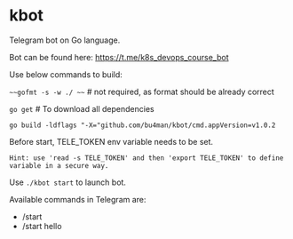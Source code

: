 # kbot

Telegram bot on Go language. 

Bot can be found here:
https://t.me/k8s_devops_course_bot

Use below commands to build:

`~~gofmt -s -w ./ ~~` # not required, as format should be already correct

`go get` # To download all dependencies

`go build -ldflags "-X="github.com/bu4man/kbot/cmd.appVersion=v1.0.2`

Before start, TELE_TOKEN env variable needs to be set.

`Hint: use 'read -s TELE_TOKEN' and then 'export TELE_TOKEN' to define variable in a secure way.`

Use `./kbot start` to launch bot.

Available commands in Telegram are:
- /start 
- /start hello
